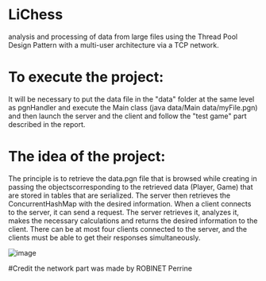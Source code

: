 # LiChess
analysis and processing of data from large files using the Thread Pool Design Pattern with a multi-user architecture via a TCP network.

# To execute the project:
It will be necessary to put the data file in the "data" folder at the same level as pgnHandler and execute the Main class (java data/Main data/myFile.pgn) and then launch the server and the client and follow the "test game" part described in the report.

# The idea of the project:
The principle is to retrieve the data.pgn file that is browsed while creating in passing the objectscorresponding to the retrieved data (Player, Game) that are stored in tables that are serialized. The server then retrieves the ConcurrentHashMap with the desired information. When a client connects to the server, it can send a request. The server retrieves it, analyzes it, makes the necessary calculations and returns the desired information to the client. There can be at most four clients connected to the server, and the clients must be able to get their responses simultaneously.

![image](https://user-images.githubusercontent.com/116093616/225275643-e421a0dc-35ea-471c-b1cf-2ba2d042ef12.png)

#Credit
the network part was made by ROBINET Perrine
